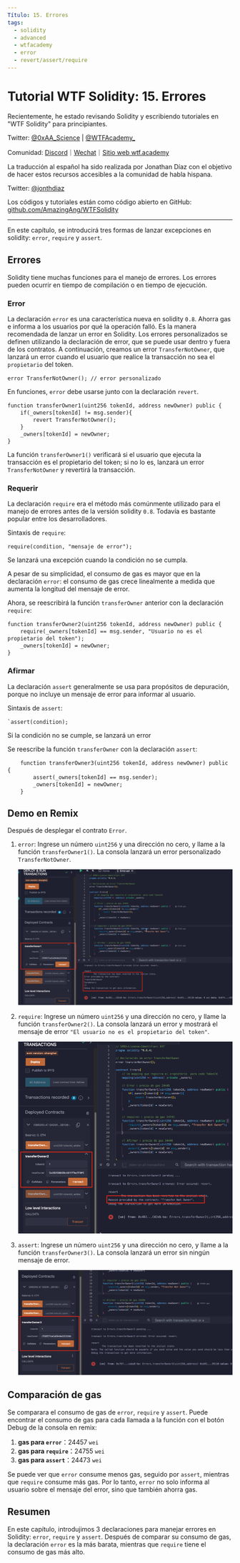 ```yaml
---
Título: 15. Errores
tags:
  - solidity
  - advanced
  - wtfacademy
  - error
  - revert/assert/require
---
```


# Tutorial WTF Solidity: 15. Errores

Recientemente, he estado revisando Solidity y escribiendo tutoriales en "WTF Solidity" para principiantes.

Twitter: [@0xAA_Science](https://twitter.com/0xAA_Science) | [@WTFAcademy_](https://twitter.com/WTFAcademy_)

Comunidad: [Discord](https://discord.gg/5akcruXrsk)｜[Wechat](https://docs.google.com/forms/d/e/1FAIpQLSe4KGT8Sh6sJ7hedQRuIYirOoZK_85miz3dw7vA1-YjodgJ-A/viewform?usp=sf_link)｜[Sitio web wtf.academy](https://wtf.academy)

La traducción al español ha sido realizada por Jonathan Díaz con el objetivo de hacer estos recursos accesibles a la comunidad de habla hispana.

Twitter: [@jonthdiaz](https://twitter.com/jonthdiaz)

Los códigos y tutoriales están como código abierto en GitHub: [github.com/AmazingAng/WTFSolidity](https://github.com/AmazingAng/WTFSolidity)

-----

En este capítulo, se introducirá tres formas de lanzar excepciones en solidity: `error`, `require` y `assert`.

## Errores
Solidity tiene muchas funciones para el manejo de errores. Los errores pueden ocurrir en tiempo de compilación o en tiempo de ejecución.

### Error
La declaración `error` es una característica nueva en solidity `0.8`. Ahorra gas e informa a los usuarios por qué la operación falló. Es la manera recomendada de lanzar un error en Solidity.
Los errores personalizados se definen utilizando la declaración de error, que se puede usar dentro y fuera de los contratos. A continuación, creamos un error `TransferNotOwner`, que lanzará un error cuando el usuario que realice la transacción no sea el `propietario` del token.

```solidity
error TransferNotOwner(); // error personalizado
```

En funciones, `error` debe usarse junto con la declaración `revert`.

```solidity
function transferOwner1(uint256 tokenId, address newOwner) public {
    if(_owners[tokenId] != msg.sender){
        revert TransferNotOwner();
    }
    _owners[tokenId] = newOwner;
}
```
La función `transferOwner1()` verificará si el usuario que ejecuta la transacción es el propietario del token; si no lo es, lanzará un error `TransferNotOwner` y revertirá la transacción.

### Requerir
La declaración `require` era el método más comúnmente utilizado para el manejo de errores antes de la versión solidity `0.8`. Todavía es bastante popular entre los desarrolladores.

Sintaxis de `require`: 
```
require(condition, "mensaje de error");
```

Se lanzará una excepción cuando la condición no se cumpla.

A pesar de su simplicidad, el consumo de gas es mayor que en la declaración `error`: el consumo de gas crece linealmente a medida que aumenta la longitud del mensaje de error.

Ahora, se reescribirá la función `transferOwner` anterior con la declaración `require`:
```solidity
function transferOwner2(uint256 tokenId, address newOwner) public {
    require(_owners[tokenId] == msg.sender, "Usuario no es el propietario del token");
    _owners[tokenId] = newOwner;
}
```

### Afirmar
La declaración `assert` generalmente se usa para propósitos de depuración, porque no incluye un mensaje de error para informar al usuario.

Sintaxis de `assert`: 
```solidity
`assert(condition);
```
Si la condición no se cumple, se lanzará un error

Se reescribe la función `transferOwner` con la declaración `assert`:
```solidity
    function transferOwner3(uint256 tokenId, address newOwner) public {
        assert(_owners[tokenId] == msg.sender);
        _owners[tokenId] = newOwner;
    }
```

## Demo en Remix
Después de desplegar el contrato `Error`.

1. `error`: Ingrese un número `uint256` y una dirección no cero, y llame a la función `transferOwner1()`. La consola lanzará un error personalizado `TransferNotOwner`.

    ![15-1.png](./img/15-1.png)
   
2. `require`: Ingrese un número `uint256` y una dirección no cero, y llame la función `transferOwner2()`. La consola lanzará un error y mostrará el mensaje de error `"El usuario no es el propietario del token"`.

    ![15-2.png](./img/15-2.png)
   
3. `assert`: Ingrese un número `uint256` y una dirección no cero, y llame a la función `transferOwner3()`. La consola lanzará un error sin ningún mensaje de error.

    ![15-3.png](./img/15-3.png)
   

## Comparación de gas
Se comparara el consumo de gas de `error`, `require` y `assert`.
Puede encontrar el consumo de gas para cada llamada a la función con el botón Debug de la consola en remix: 

1. **gas para `error`**：24457 `wei`
2. **gas para `require`**：24755 `wei`
3. **gas para `assert`**：24473 `wei`

Se puede ver que `error` consume menos gas, seguido por `assert`, mientras que `require` consume más gas.
Por lo tanto, `error` no solo informa al usuario sobre el mensaje del error, sino que también ahorra gas.

## Resumen
En este capítulo, introdujimos 3 declaraciones para manejar errores en Solidity: `error`, `require` y `assert`. Después de comparar su consumo de gas, la declaración `error` es la más barata, mientras que `require` tiene el consumo de gas más alto. 
